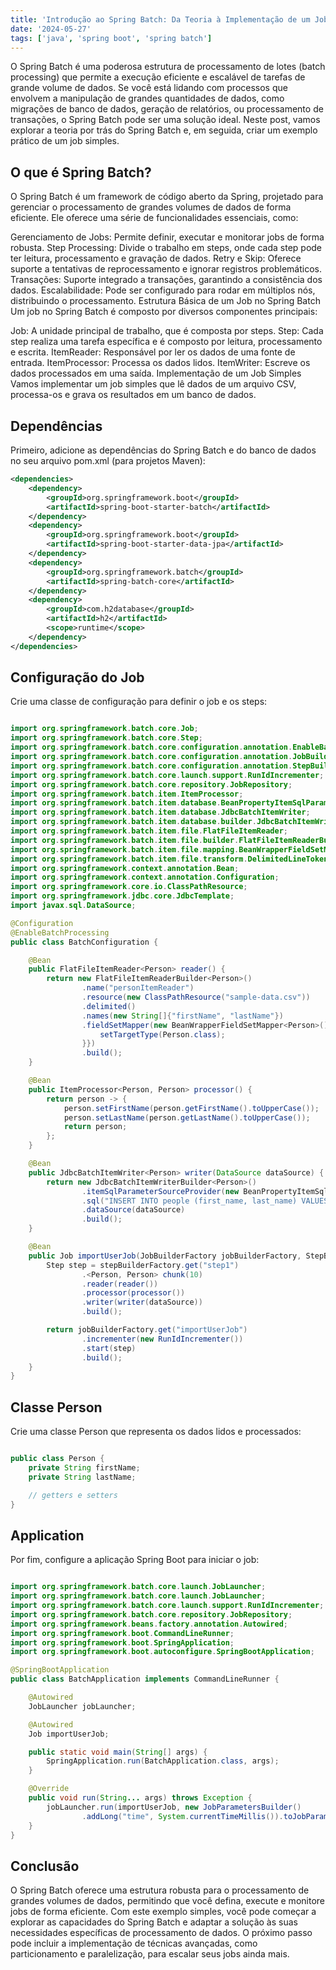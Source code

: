 ```yaml
---
title: 'Introdução ao Spring Batch: Da Teoria à Implementação de um Job Simples'
date: '2024-05-27'
tags: ['java', 'spring boot', 'spring batch']
---
```


O Spring Batch é uma poderosa estrutura de processamento de lotes (batch processing) que permite a execução eficiente e escalável de tarefas de grande volume de dados. Se você está lidando com processos que envolvem a manipulação de grandes quantidades de dados, como migrações de banco de dados, geração de relatórios, ou processamento de transações, o Spring Batch pode ser uma solução ideal. Neste post, vamos explorar a teoria por trás do Spring Batch e, em seguida, criar um exemplo prático de um job simples.

## O que é Spring Batch?

O Spring Batch é um framework de código aberto da Spring, projetado para gerenciar o processamento de grandes volumes de dados de forma eficiente. Ele oferece uma série de funcionalidades essenciais, como:

Gerenciamento de Jobs: Permite definir, executar e monitorar jobs de forma robusta.
Step Processing: Divide o trabalho em steps, onde cada step pode ter leitura, processamento e gravação de dados.
Retry e Skip: Oferece suporte a tentativas de reprocessamento e ignorar registros problemáticos.
Transações: Suporte integrado a transações, garantindo a consistência dos dados.
Escalabilidade: Pode ser configurado para rodar em múltiplos nós, distribuindo o processamento.
Estrutura Básica de um Job no Spring Batch
Um job no Spring Batch é composto por diversos componentes principais:

Job: A unidade principal de trabalho, que é composta por steps.
Step: Cada step realiza uma tarefa específica e é composto por leitura, processamento e escrita.
ItemReader: Responsável por ler os dados de uma fonte de entrada.
ItemProcessor: Processa os dados lidos.
ItemWriter: Escreve os dados processados em uma saída.
Implementação de um Job Simples
Vamos implementar um job simples que lê dados de um arquivo CSV, processa-os e grava os resultados em um banco de dados.

## Dependências

Primeiro, adicione as dependências do Spring Batch e do banco de dados no seu arquivo pom.xml (para projetos Maven):

```xml
<dependencies>
    <dependency>
        <groupId>org.springframework.boot</groupId>
        <artifactId>spring-boot-starter-batch</artifactId>
    </dependency>
    <dependency>
        <groupId>org.springframework.boot</groupId>
        <artifactId>spring-boot-starter-data-jpa</artifactId>
    </dependency>
    <dependency>
        <groupId>org.springframework.batch</groupId>
        <artifactId>spring-batch-core</artifactId>
    </dependency>
    <dependency>
        <groupId>com.h2database</groupId>
        <artifactId>h2</artifactId>
        <scope>runtime</scope>
    </dependency>
</dependencies>
```

## Configuração do Job

Crie uma classe de configuração para definir o job e os steps:

```java

import org.springframework.batch.core.Job;
import org.springframework.batch.core.Step;
import org.springframework.batch.core.configuration.annotation.EnableBatchProcessing;
import org.springframework.batch.core.configuration.annotation.JobBuilderFactory;
import org.springframework.batch.core.configuration.annotation.StepBuilderFactory;
import org.springframework.batch.core.launch.support.RunIdIncrementer;
import org.springframework.batch.core.repository.JobRepository;
import org.springframework.batch.item.ItemProcessor;
import org.springframework.batch.item.database.BeanPropertyItemSqlParameterSourceProvider;
import org.springframework.batch.item.database.JdbcBatchItemWriter;
import org.springframework.batch.item.database.builder.JdbcBatchItemWriterBuilder;
import org.springframework.batch.item.file.FlatFileItemReader;
import org.springframework.batch.item.file.builder.FlatFileItemReaderBuilder;
import org.springframework.batch.item.file.mapping.BeanWrapperFieldSetMapper;
import org.springframework.batch.item.file.transform.DelimitedLineTokenizer;
import org.springframework.context.annotation.Bean;
import org.springframework.context.annotation.Configuration;
import org.springframework.core.io.ClassPathResource;
import org.springframework.jdbc.core.JdbcTemplate;
import javax.sql.DataSource;

@Configuration
@EnableBatchProcessing
public class BatchConfiguration {

    @Bean
    public FlatFileItemReader<Person> reader() {
        return new FlatFileItemReaderBuilder<Person>()
                .name("personItemReader")
                .resource(new ClassPathResource("sample-data.csv"))
                .delimited()
                .names(new String[]{"firstName", "lastName"})
                .fieldSetMapper(new BeanWrapperFieldSetMapper<Person>() {{
                    setTargetType(Person.class);
                }})
                .build();
    }

    @Bean
    public ItemProcessor<Person, Person> processor() {
        return person -> {
            person.setFirstName(person.getFirstName().toUpperCase());
            person.setLastName(person.getLastName().toUpperCase());
            return person;
        };
    }

    @Bean
    public JdbcBatchItemWriter<Person> writer(DataSource dataSource) {
        return new JdbcBatchItemWriterBuilder<Person>()
                .itemSqlParameterSourceProvider(new BeanPropertyItemSqlParameterSourceProvider<>())
                .sql("INSERT INTO people (first_name, last_name) VALUES (:firstName, :lastName)")
                .dataSource(dataSource)
                .build();
    }

    @Bean
    public Job importUserJob(JobBuilderFactory jobBuilderFactory, StepBuilderFactory stepBuilderFactory, DataSource dataSource) {
        Step step = stepBuilderFactory.get("step1")
                .<Person, Person> chunk(10)
                .reader(reader())
                .processor(processor())
                .writer(writer(dataSource))
                .build();

        return jobBuilderFactory.get("importUserJob")
                .incrementer(new RunIdIncrementer())
                .start(step)
                .build();
    }
}
```

## Classe Person

Crie uma classe Person que representa os dados lidos e processados:

```java

public class Person {
    private String firstName;
    private String lastName;

    // getters e setters
}
```

## Application

Por fim, configure a aplicação Spring Boot para iniciar o job:

```java

import org.springframework.batch.core.launch.JobLauncher;
import org.springframework.batch.core.launch.JobLauncher;
import org.springframework.batch.core.launch.support.RunIdIncrementer;
import org.springframework.batch.core.repository.JobRepository;
import org.springframework.beans.factory.annotation.Autowired;
import org.springframework.boot.CommandLineRunner;
import org.springframework.boot.SpringApplication;
import org.springframework.boot.autoconfigure.SpringBootApplication;

@SpringBootApplication
public class BatchApplication implements CommandLineRunner {

    @Autowired
    JobLauncher jobLauncher;

    @Autowired
    Job importUserJob;

    public static void main(String[] args) {
        SpringApplication.run(BatchApplication.class, args);
    }

    @Override
    public void run(String... args) throws Exception {
        jobLauncher.run(importUserJob, new JobParametersBuilder()
                .addLong("time", System.currentTimeMillis()).toJobParameters());
    }
}
```

## Conclusão

O Spring Batch oferece uma estrutura robusta para o processamento de grandes volumes de dados, permitindo que você defina, execute e monitore jobs de forma eficiente. Com este exemplo simples, você pode começar a explorar as capacidades do Spring Batch e adaptar a solução às suas necessidades específicas de processamento de dados. O próximo passo pode incluir a implementação de técnicas avançadas, como particionamento e paralelização, para escalar seus jobs ainda mais.
